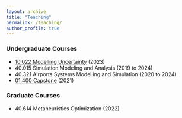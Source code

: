 ```yaml
---
layout: archive
title: "Teaching"
permalink: /teaching/
author_profile: true
---
```


<h3>Undergraduate Courses</h3>

- [10.022 Modelling Uncertainty](https://smt.sutd.edu.sg/education/undergraduate/courses/10022-modelling-uncertainty/) (2023)
- 40.015 Simulation Modeling and Analysis (2019 to 2024)
- 40.321 Airports Systems Modelling and Simulation (2020 to 2024)
- [01.400 Capstone](https://esd.sutd.edu.sg/courses/01400-capstone-1/) (2021)

<h3>Graduate Courses</h3>

- 40.614 Metaheuristics Optimization (2022)
